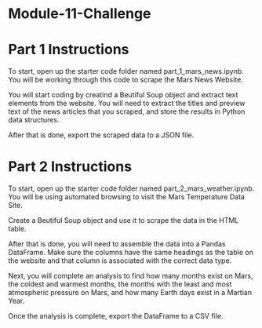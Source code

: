 # Module-11-Challenge

# Part 1 Instructions
To start, open up the starter code folder named part_1_mars_news.ipynb. You will be working through this code to scrape the Mars News Website.

You will start coding by creatind a Beutiful Soup object and extract text elements from the website. You will need to extract the titles and preview text of the news articles that you scraped, and store the results in Python data structures.

After that is done, export the scraped data to a JSON file.

# Part 2 Instructions
To start, open up the starter code folder named part_2_mars_weather.ipynb. You will be using automated browsing to visit the Mars Temperature Data Site.

Create a Beutiful Soup object and use it to scrape the data in the HTML table.

After that is done, you will need to assemble the data into a Pandas DataFrame. Make sure the columns have the same headings as the table on the website and that column is associated with the correct data type.

Next, you will complete an analysis to find how many months exist on Mars, the coldest and warmest months, the months with the least and most atmospheric pressure on Mars, and how many Earth days exist in a Martian Year.

Once the analysis is complete, export the DataFrame to a CSV file.
